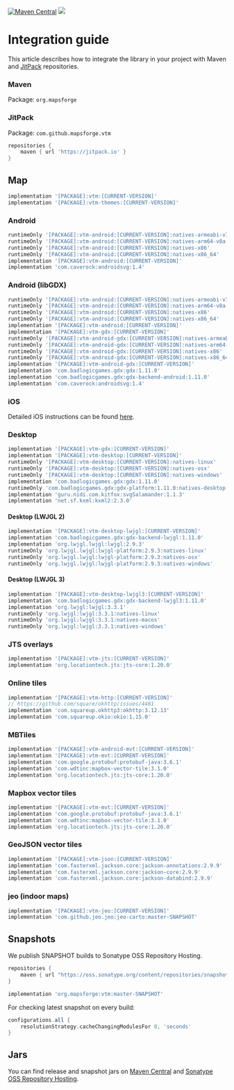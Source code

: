 [![Maven Central](https://img.shields.io/maven-central/v/org.mapsforge/vtm.svg)](https://repo1.maven.org/maven2/org/mapsforge/)
[![](https://jitpack.io/v/mapsforge/vtm.svg)](https://jitpack.io/#mapsforge/vtm)

# Integration guide

This article describes how to integrate the library in your project with Maven and [JitPack](https://jitpack.io/#mapsforge/vtm) repositories.

### Maven

Package: `org.mapsforge`

### JitPack

Package: `com.github.mapsforge.vtm`

```groovy
repositories {
    maven { url 'https://jitpack.io' }
}
```

## Map

```groovy
implementation '[PACKAGE]:vtm:[CURRENT-VERSION]'
implementation '[PACKAGE]:vtm-themes:[CURRENT-VERSION]'
```

### Android

```groovy
runtimeOnly '[PACKAGE]:vtm-android:[CURRENT-VERSION]:natives-armeabi-v7a'
runtimeOnly '[PACKAGE]:vtm-android:[CURRENT-VERSION]:natives-arm64-v8a'
runtimeOnly '[PACKAGE]:vtm-android:[CURRENT-VERSION]:natives-x86'
runtimeOnly '[PACKAGE]:vtm-android:[CURRENT-VERSION]:natives-x86_64'
implementation '[PACKAGE]:vtm-android:[CURRENT-VERSION]'
implementation 'com.caverock:androidsvg:1.4'
```

### Android (libGDX)

```groovy
runtimeOnly '[PACKAGE]:vtm-android:[CURRENT-VERSION]:natives-armeabi-v7a'
runtimeOnly '[PACKAGE]:vtm-android:[CURRENT-VERSION]:natives-arm64-v8a'
runtimeOnly '[PACKAGE]:vtm-android:[CURRENT-VERSION]:natives-x86'
runtimeOnly '[PACKAGE]:vtm-android:[CURRENT-VERSION]:natives-x86_64'
implementation '[PACKAGE]:vtm-android:[CURRENT-VERSION]'
implementation '[PACKAGE]:vtm-gdx:[CURRENT-VERSION]'
runtimeOnly '[PACKAGE]:vtm-android-gdx:[CURRENT-VERSION]:natives-armeabi-v7a'
runtimeOnly '[PACKAGE]:vtm-android-gdx:[CURRENT-VERSION]:natives-arm64-v8a'
runtimeOnly '[PACKAGE]:vtm-android-gdx:[CURRENT-VERSION]:natives-x86'
runtimeOnly '[PACKAGE]:vtm-android-gdx:[CURRENT-VERSION]:natives-x86_64'
implementation '[PACKAGE]:vtm-android-gdx:[CURRENT-VERSION]'
implementation 'com.badlogicgames.gdx:gdx:1.11.0'
implementation 'com.badlogicgames.gdx:gdx-backend-android:1.11.0'
implementation 'com.caverock:androidsvg:1.4'
```

### iOS

Detailed iOS instructions can be found [here](ios.md).

### Desktop

```groovy
implementation '[PACKAGE]:vtm-gdx:[CURRENT-VERSION]'
implementation '[PACKAGE]:vtm-desktop:[CURRENT-VERSION]'
runtimeOnly '[PACKAGE]:vtm-desktop:[CURRENT-VERSION]:natives-linux'
runtimeOnly '[PACKAGE]:vtm-desktop:[CURRENT-VERSION]:natives-osx'
runtimeOnly '[PACKAGE]:vtm-desktop:[CURRENT-VERSION]:natives-windows'
implementation 'com.badlogicgames.gdx:gdx:1.11.0'
runtimeOnly 'com.badlogicgames.gdx:gdx-platform:1.11.0:natives-desktop'
implementation 'guru.nidi.com.kitfox:svgSalamander:1.1.3'
implementation 'net.sf.kxml:kxml2:2.3.0'
```

#### Desktop (LWJGL 2)

```groovy
implementation '[PACKAGE]:vtm-desktop-lwjgl:[CURRENT-VERSION]'
implementation 'com.badlogicgames.gdx:gdx-backend-lwjgl:1.11.0'
implementation 'org.lwjgl.lwjgl:lwjgl:2.9.3'
runtimeOnly 'org.lwjgl.lwjgl:lwjgl-platform:2.9.3:natives-linux'
runtimeOnly 'org.lwjgl.lwjgl:lwjgl-platform:2.9.3:natives-osx'
runtimeOnly 'org.lwjgl.lwjgl:lwjgl-platform:2.9.3:natives-windows'
```

#### Desktop (LWJGL 3)

```groovy
implementation '[PACKAGE]:vtm-desktop-lwjgl3:[CURRENT-VERSION]'
implementation 'com.badlogicgames.gdx:gdx-backend-lwjgl3:1.11.0'
implementation 'org.lwjgl:lwjgl:3.3.1'
runtimeOnly 'org.lwjgl:lwjgl:3.3.1:natives-linux'
runtimeOnly 'org.lwjgl:lwjgl:3.3.1:natives-macos'
runtimeOnly 'org.lwjgl:lwjgl:3.3.1:natives-windows'
```

### JTS overlays

```groovy
implementation '[PACKAGE]:vtm-jts:[CURRENT-VERSION]'
implementation 'org.locationtech.jts:jts-core:1.20.0'
```

### Online tiles

```groovy
implementation '[PACKAGE]:vtm-http:[CURRENT-VERSION]'
// https://github.com/square/okhttp/issues/4481
implementation 'com.squareup.okhttp3:okhttp:3.12.13'
implementation 'com.squareup.okio:okio:1.15.0'
```

### MBTiles

```groovy
implementation '[PACKAGE]:vtm-android-mvt:[CURRENT-VERSION]'
implementation '[PACKAGE]:vtm-mvt:[CURRENT-VERSION]'
implementation 'com.google.protobuf:protobuf-java:3.6.1'
implementation 'com.wdtinc:mapbox-vector-tile:3.1.0'
implementation 'org.locationtech.jts:jts-core:1.20.0'
```

### Mapbox vector tiles

```groovy
implementation '[PACKAGE]:vtm-mvt:[CURRENT-VERSION]'
implementation 'com.google.protobuf:protobuf-java:3.6.1'
implementation 'com.wdtinc:mapbox-vector-tile:3.1.0'
implementation 'org.locationtech.jts:jts-core:1.20.0'
```

### GeoJSON vector tiles

```groovy
implementation '[PACKAGE]:vtm-json:[CURRENT-VERSION]'
implementation 'com.fasterxml.jackson.core:jackson-annotations:2.9.9'
implementation 'com.fasterxml.jackson.core:jackson-core:2.9.9'
implementation 'com.fasterxml.jackson.core:jackson-databind:2.9.9'
```

### jeo (indoor maps)

```groovy
implementation '[PACKAGE]:vtm-jeo:[CURRENT-VERSION]'
implementation 'com.github.jeo.jeo:jeo-carto:master-SNAPSHOT'
```

## Snapshots

We publish SNAPSHOT builds to Sonatype OSS Repository Hosting.

```groovy
repositories {
    maven { url "https://oss.sonatype.org/content/repositories/snapshots/" }
}
```

```groovy
implementation 'org.mapsforge:vtm:master-SNAPSHOT'
```

For checking latest snapshot on every build:
```groovy
configurations.all {
    resolutionStrategy.cacheChangingModulesFor 0, 'seconds'
}
```

## Jars

You can find release and snapshot jars on [Maven Central](https://repo1.maven.org/maven2/org/mapsforge/) and [Sonatype OSS Repository Hosting](https://oss.sonatype.org/content/repositories/snapshots/org/mapsforge/).
